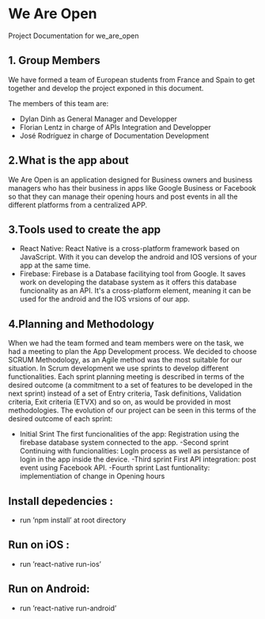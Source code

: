 # We Are Open
Project Documentation for we_are_open

## 1. Group Members

We have formed a team of European students from France and Spain to get together and develop the project exponed in this document.

The members of this team are: 
  - Dylan Dinh as General Manager and Developper
  - Florian Lentz in charge of APIs Integration and Developper
  - José Rodríguez in charge of Documentation Development

## 2.What is the app about

We Are Open is an application designed for Business owners and business managers who has their business in apps like Google Business or Facebook so that they can manage their opening hours and post events in all the different platforms from a centralized APP. 

## 3.Tools used to create the app

  - React Native: React Native is a cross-platform framework based on JavaScript. With it you can develop the android and IOS versions of your app at the same time.
  - Firebase: Firebase is a Database facilitying tool from Google. It saves work on developing the database system as it offers this database funcionality as an API. It's a cross-platform element, meaning it can be used for the android and the IOS vrsions of our app.

## 4.Planning and Methodology

When we had the team formed and team members were on the task, we had a meeting to plan the App Development process. We decided to choose SCRUM Methodology, as an Agile method was the most suitable for our situation. 
In Scrum development we use sprints to develop different functionalities. Each sprint planning meeting is described in terms of the desired outcome (a commitment to a set of features to be developed in the next sprint) instead of a set of Entry criteria, Task definitions, Validation criteria, Exit criteria (ETVX) and so on, as would be provided in most methodologies. The evolution of our project can be seen in this terms of the desired outcome of each sprint:
  - Initial Srint 
  The first funcionalities of the app: Registration using the firebase database system connected to the app.
  -Second sprint
  Continuing with funcionalities: LogIn process as well as persistance of login in the app inside the device.
  -Third sprint
  First API integration: post event using Facebook API.
  -Fourth sprint
  Last funtionality: implementiation of change in Opening hours

## Install depedencies :
  - run ’npm install’ at root directory
  
## Run on iOS :
  - run ’react-native run-ios’
  
## Run on Android:
  - run ’react-native run-android’
